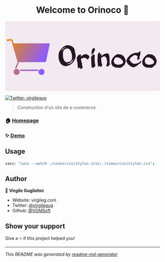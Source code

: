 <h1 align="center">Welcome to Orinoco 👋</h1>

<img align="center" src="./frontend/images/logo/logo_orinoco.png" alt="Orinoco__logo"/>
<p>
  <a href="https://twitter.com/virgilegug" target="_blank">
    <img alt="Twitter: virgilegug" src="https://img.shields.io/twitter/follow/virgilegug.svg?style=social" />
  </a>
</p>

> Construction d'un site de e-commerce

### 🏠 [Homepage](https://github.com/VGMSoft/VirgileGuglielmi_5_04032021)

### ✨ [Demo](https://vgmsoft.github.io/VirgileGuglielmi_5_04032021/frontend/)

## Usage

```sh
sass: "sass --watch ./views/css/styles.scss:./views/css/styles.css";
```

## Author

👤 **Virgile Guglielmi**

* Website: virgileg.com
* Twitter: [@virgilegug](https://twitter.com/virgilegug)
* Github: [@VGMSoft](https://github.com/VGMSoft)

## Show your support

Give a ⭐️ if this project helped you!

***
_This README was generated by [readme-md-generator](https://github.com/kefranabg/readme-md-generator)_